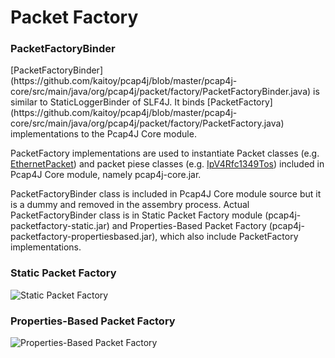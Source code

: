 Packet Factory
==============

<h3 id="static_packet_factory">PacketFactoryBinder</h3>
[PacketFactoryBinder](https://github.com/kaitoy/pcap4j/blob/master/pcap4j-core/src/main/java/org/pcap4j/packet/factory/PacketFactoryBinder.java)
is similar to StaticLoggerBinder of SLF4J.
It binds [PacketFactory](https://github.com/kaitoy/pcap4j/blob/master/pcap4j-core/src/main/java/org/pcap4j/packet/factory/PacketFactory.java) implementations to the Pcap4J Core module.

PacketFactory implementations are used to instantiate
Packet classes (e.g. [EthernetPacket](https://github.com/kaitoy/pcap4j/blob/master/pcap4j-core/src/main/java/org/pcap4j/packet/EthernetPacket.java))
and packet piese classes (e.g. [IpV4Rfc1349Tos](https://github.com/kaitoy/pcap4j/blob/master/pcap4j-core/src/main/java/org/pcap4j/packet/IpV4Rfc1349Tos.java))
included in Pcap4J Core module, namely pcap4j-core.jar.

PacketFactoryBinder class is included in Pcap4J Core module source but it is a dummy and removed in the assembry process.
Actual PacketFactoryBinder class is in Static Packet Factory module (pcap4j-packetfactory-static.jar) and Properties-Based Packet Factory (pcap4j-packetfactory-propertiesbased.jar),
which also include PacketFactory implementations.

<h3 id="static_packet_factory">Static Packet Factory</h3>
<img alt="Static Packet Factory" title="Static Packet Factory" src="https://github.com/kaitoy/pcap4j/raw/master/www/images/staticPacketFactory.png" />

<h3 id="properties_based_packet_factory">Properties-Based Packet Factory</h3>
<img alt="Properties-Based Packet Factory" title="Properties-Based Packet Factory" src="https://github.com/kaitoy/pcap4j/raw/master/www/images/propertiesBasedPacketFactory.png" />

